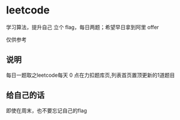 # leetcode

学习算法，提升自己
立个 flag，每日两题；希望早日拿到阿里 offer

仅供参考
## 说明
每日一题取之leetcode每天 0 点在力扣题库页,列表首页置顶更新的1道题目

## 给自己的话
即使在周末，也不要忘记自己的flag

